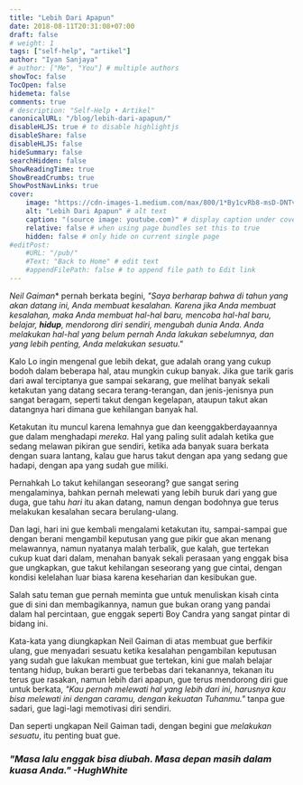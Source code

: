 ```yaml
---
title: "Lebih Dari Apapun"
date: 2018-08-11T20:31:08+07:00
draft: false
# weight: 1
tags: ["self-help", "artikel"]
author: "Iyan Sanjaya"
# author: ["Me", "You"] # multiple authors
showToc: false
TocOpen: false
hidemeta: false
comments: true
# description: "Self-Help • Artikel"
canonicalURL: "/blog/lebih-dari-apapun/"
disableHLJS: true # to disable highlightjs
disableShare: false
disableHLJS: false
hideSummary: false
searchHidden: false
ShowReadingTime: true
ShowBreadCrumbs: true
ShowPostNavLinks: true
cover:
    image: "https://cdn-images-1.medium.com/max/800/1*By1cvRb8-msD-DNTvBSX8A.jpeg" # image path/url
    alt: "Lebih Dari Apapun" # alt text
    caption: "(source image: youtube.com)" # display caption under cover
    relative: false # when using page bundles set this to true
    hidden: false # only hide on current single page
#editPost:
    #URL: "/pub/"
    #Text: "Back to Home" # edit text
    #appendFilePath: false # to append file path to Edit link
---
```

*Neil Gaiman** pernah berkata begini, *"Saya berharap bahwa di tahun yang akan datang ini, Anda membuat kesalahan. Karena jika Anda membuat kesalahan, maka Anda membuat hal-hal baru, mencoba hal-hal baru, belajar, **hidup**, mendorong diri sendiri, mengubah dunia Anda. Anda melakukan hal-hal yang belum pernah Anda lakukan sebelumnya, dan yang lebih penting, Anda melakukan sesuatu."*

Kalo Lo ingin mengenal gue lebih dekat, gue adalah orang yang cukup bodoh dalam beberapa hal, atau mungkin cukup banyak. Jika gue tarik garis dari awal terciptanya gue sampai sekarang, gue melihat banyak sekali ketakutan yang datang secara terang-terangan, dan jenis-jenisnya pun sangat beragam, seperti takut dengan kegelapan, ataupun takut akan datangnya hari dimana gue kehilangan banyak hal.

Ketakutan itu muncul karena lemahnya gue dan keenggakberdayaannya gue dalam menghadapi *mereka*. Hal yang paling sulit adalah ketika gue sedang melawan pikiran gue sendiri, ketika ada banyak suara berkata dengan suara lantang, kalau gue harus takut dengan apa yang sedang gue hadapi, dengan apa yang sudah gue miliki.

Pernahkah Lo takut kehilangan seseorang? gue sangat sering mengalaminya, bahkan pernah melewati yang lebih buruk dari yang gue duga, gue tahu *hari* itu akan datang, namun dengan bodohnya gue terus melakukan kesalahan secara berulang-ulang.

Dan lagi, hari ini gue kembali mengalami ketakutan itu, sampai-sampai gue dengan berani mengambil keputusan yang gue pikir gue akan menang melawannya, namun nyatanya malah terbalik, gue kalah, gue tertekan cukup kuat dari dalam, menahan banyak sekali perasaan yang enggak bisa gue ungkapkan, gue takut kehilangan seseorang yang gue cintai, dengan kondisi kelelahan luar biasa karena keseharian dan kesibukan gue.

Salah satu teman gue pernah meminta gue untuk menuliskan kisah cinta gue di sini dan membagikannya, namun gue bukan orang yang pandai dalam hal percintaan, gue enggak seperti Boy Candra yang sangat pintar di bidang ini.

Kata-kata yang diungkapkan Neil Gaiman di atas membuat gue berfikir ulang, gue menyadari sesuatu ketika kesalahan pengambilan keputusan yang sudah gue lakukan membuat gue tertekan, kini gue malah belajar tentang hidup, bukan berarti gue terbebas dari tekanannya, tekanan itu terus gue rasakan, namun lebih dari apapun, gue terus mendorong diri gue untuk berkata, *"Kau pernah melewati hal yang lebih dari ini, harusnya kau bisa melewati ini dengan caramu, dengan kekuatan Tuhanmu."* tanpa gue sadari, gue lagi-lagi memotivasi diri sendiri.

Dan seperti ungkapan Neil Gaiman tadi, dengan begini gue *melakukan sesuatu*, itu penting buat gue.

### *"Masa lalu enggak bisa diubah. Masa depan masih dalam kuasa Anda." -HughWhite*